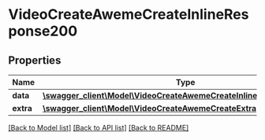 # VideoCreateAwemeCreateInlineResponse200

## Properties
Name | Type | Description | Notes
------------ | ------------- | ------------- | -------------
**data** | [**\swagger_client\Model\VideoCreateAwemeCreateInlineResponse200Data**](VideoCreateAwemeCreateInlineResponse200Data.md) |  | [optional] 
**extra** | [**\swagger_client\Model\VideoCreateAwemeCreateExtra**](VideoCreateAwemeCreateExtra.md) |  | [optional] 

[[Back to Model list]](../README.md#documentation-for-models) [[Back to API list]](../README.md#documentation-for-api-endpoints) [[Back to README]](../README.md)


